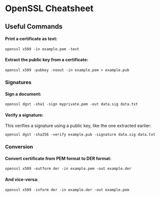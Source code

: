 # OpenSSL Cheatsheet

## Useful Commands

#### Print a certificate as text:

    openssl x509 -in example.pem -text

#### Extract the public key from a certificate:

    openssl x509 -pubkey -noout -in example.pem > example.pub

### Signatures

#### Sign a document:

    openssl dgst -sha1 -sign myprivate.pem -out data.sig data.txt

#### Verify a signature:

This verifies a signature using a public key, like the one extracted earlier:

    openssl dgst -sha256 -verify example.pub -signature data.sig data.txt

### Conversion

#### Convert certificate from PEM format to DER format:

    openssl x509 -outform der -in example.pem -out example.der

#### And vice-versa:

    openssl x509 -inform der -in example.der -out example.pem

